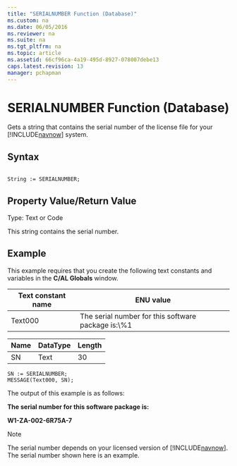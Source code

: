 ```yaml
---
title: "SERIALNUMBER Function (Database)"
ms.custom: na
ms.date: 06/05/2016
ms.reviewer: na
ms.suite: na
ms.tgt_pltfrm: na
ms.topic: article
ms.assetid: 66cf96ca-4a19-495d-8927-078007debe13
caps.latest.revision: 13
manager: pchapman
---
```

# SERIALNUMBER Function (Database)
Gets a string that contains the serial number of the license file for your [!INCLUDE[navnow](../dynamics-nav/includes/navnow_md.md)] system.  
  
## Syntax  
  
```  
  
String := SERIALNUMBER;  
```  
  
## Property Value\/Return Value  
 Type: Text or Code  
  
 This string contains the serial number.  
  
## Example  
 This example requires that you create the following text constants and variables in the **C\/AL Globals** window.  
  
|Text constant name|ENU value|  
|------------------------|---------------|  
|Text000|The serial number for this software package is:\\%1|  
  
|Name|DataType|Length|  
|----------|--------------|------------|  
|SN|Text|30|  
  
```  
SN := SERIALNUMBER;  
MESSAGE(Text000, SN);  
```  
  
 The output of this example is as follows:  
  
 **The serial number for this software package is:**  
  
 **W1\-ZA\-002\-6R75A\-7**  
  
> [!NOTE]  
>  The serial number depends on your licensed version of [!INCLUDE[navnow](../dynamics-nav/includes/navnow_md.md)]. The serial number shown here is an example.